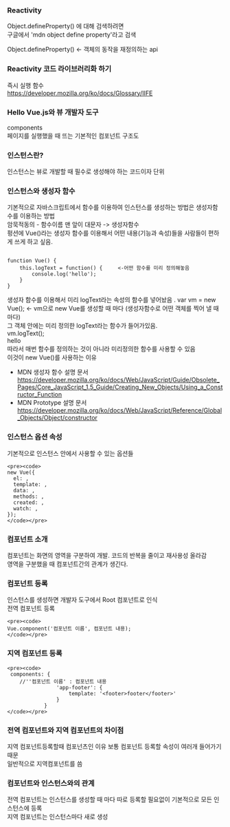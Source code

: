 ### Reactivity   
Object.defineProperty() 에 대해 검색하려면    
구글에서 'mdn object define property'라고 검색   
   
Object.defineProperty() <- 객체의 동작을 재정의하는 api   
   
### Reactivity 코드 라이브러리화 하기   
즉시 실행 함수    
https://developer.mozilla.org/ko/docs/Glossary/IIFE   
   
### Hello Vue.js와 뷰 개발자 도구   
components    
페이지를 실행했을 때 뜨는 기본적인 컴포넌트 구조도   

### 인스턴스란?
인스턴스는 뷰로 개발할 때 필수로 생성해야 하는 코드이자 단위   
      
### 인스턴스와 생성자 함수   
기본적으로 자바스크립트에서 함수를 이용하여 인스턴스를 생성하는 방법은 생성자함수를 이용하는 방법   
암묵적동의 - 함수이름 맨 앞이 대문자 -> 생성자함수   
펑션에  Vue()라는 생성자 함수를 이용해서 어떤 내용(기능과 속성)들을 사람들이 편하게 쓰게 하고 싶음.   
<pre><code>
function Vue() {
    this.logText = function() { 	<-어떤 함수를 미리 정의해놓음
        console.log('hello');
    }
}
</code></pre>
   
생성자 함수를 이용해서 미리 logText라는 속성의 함수를 넣어놨음    . 
var vm = new Vue();	 <- vm으로 new Vue를 생성할 때 마다 (생성자함수로 어떤 객체를 찍어 낼 때 마다)   
그 객체 안에는 미리 정의한 logText라는 함수가 들어가있음.    
vm.logText();   
hello   
따라서 매번 함수를 정의하는 것이 아니라 미리정의한 함수를 사용할 수 있음   
이것이 new Vue()를 사용하는 이유   
   
 - MDN 생성자 함수 설명 문서   
https://developer.mozilla.org/ko/docs/Web/JavaScript/Guide/Obsolete_Pages/Core_JavaScript_1.5_Guide/Creating_New_Objects/Using_a_Constructor_Function   
 - MDN Prototype 설명 문서   
https://developer.mozilla.org/ko/docs/Web/JavaScript/Reference/Global_Objects/Object/constructor   
   
### 인스턴스 옵션 속성
기본적으로 인스턴스 안에서 사용할 수 있는 옵션들
```
<pre><code>
new Vue({
  el: ,
  template: ,
  data: ,
  methods: ,
  created: ,
  watch: ,
});
</code></pre>
```
### 컴포넌트 소개    
컴포넌트는 화면의 영역을 구분하여 개발. 코드의 반복을 줄이고 재사용성 올라감   
영역을 구분했을 때 컴포넌트간의 관계가 생긴다.    
   
### 컴포넌트 등록   
인스턴스를 생성하면 개발자 도구에서 Root 컴포넌트로 인식   
전역 컴포넌트 등록
```
<pre><code>
Vue.component('컴포넌트 이름', 컴포넌트 내용);   
</code></pre>
```
### 지역 컴포넌트 등록   
```
<pre><code>
 components: {
 	//''컴포넌트 이름' : 컴포넌트 내용
                'app-footer': {
                    template: '<footer>footer</footer>'
                }           
            }
</code></pre>
```
### 전역 컴포넌트와 지역 컴포넌트의 차이점   
지역 컴포넌트등록할때 컴포넌츠인 이유 보통 컴포넌트 등록할 속성이 여러개 들어가기 때문   
일반적으로 지역컴포넌트를 씀   
   
### 컴포넌트와 인스턴스와의 관계   
전역 컴포넌트는 인스턴스를 생성할 때 마다 따로 등록할 필요없이 기본적으로 모든 인스턴스에 등록   
지역 컴포넌트는 인스턴스마다 새로 생성   

